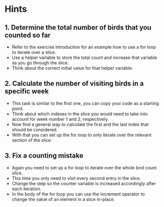 # Hints

## 1. Determine the total number of birds that you counted so far

- Refer to the exercise introduction for an example how to use a for loop to iterate over a slice.
- Use a helper variable to store the total count and increase that variable as you go through the slice.
- Think about the correct initial value for that helper variable.

## 2. Calculate the number of visiting birds in a specific week

- This task is similar to the first one, you can copy your code as a starting point.
- Think about which indexes in the slice you would need to take into account for week number 1 and 2, respectively.
- Now find a general way to calculate the first and the last index that should be considered.
- With that you can set up the for loop to only iterate over the relevant section of the slice.

## 3. Fix a counting mistake

- Again you need to set up a for loop to iterate over the whole bird count slice.
- This time you only need to visit every second entry in the slice.
- Change the step so the counter variable is increased accordingly after each iteration.
- In the body of the for loop you can use the increment operator to change the value of an element in a slice in-place.

